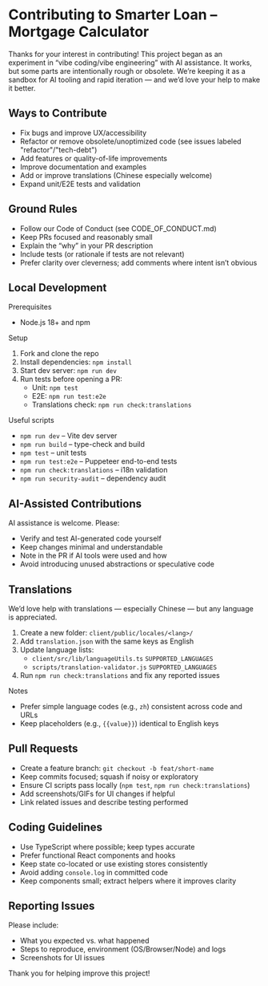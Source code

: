 # Contributing to Smarter Loan – Mortgage Calculator

Thanks for your interest in contributing! This project began as an experiment in “vibe coding/vibe engineering” with AI assistance. It works, but some parts are intentionally rough or obsolete. We’re keeping it as a sandbox for AI tooling and rapid iteration — and we’d love your help to make it better.

## Ways to Contribute

- Fix bugs and improve UX/accessibility
- Refactor or remove obsolete/unoptimized code (see issues labeled "refactor"/"tech-debt")
- Add features or quality-of-life improvements
- Improve documentation and examples
- Add or improve translations (Chinese especially welcome)
- Expand unit/E2E tests and validation

## Ground Rules

- Follow our Code of Conduct (see CODE_OF_CONDUCT.md)
- Keep PRs focused and reasonably small
- Explain the “why” in your PR description
- Include tests (or rationale if tests are not relevant)
- Prefer clarity over cleverness; add comments where intent isn’t obvious

## Local Development

Prerequisites

- Node.js 18+ and npm

Setup

1. Fork and clone the repo
2. Install dependencies: `npm install`
3. Start dev server: `npm run dev`
4. Run tests before opening a PR:
   - Unit: `npm test`
   - E2E: `npm run test:e2e`
   - Translations check: `npm run check:translations`

Useful scripts

- `npm run dev` – Vite dev server
- `npm run build` – type-check and build
- `npm test` – unit tests
- `npm run test:e2e` – Puppeteer end-to-end tests
- `npm run check:translations` – i18n validation
- `npm run security-audit` – dependency audit

## AI-Assisted Contributions

AI assistance is welcome. Please:

- Verify and test AI-generated code yourself
- Keep changes minimal and understandable
- Note in the PR if AI tools were used and how
- Avoid introducing unused abstractions or speculative code

## Translations

We’d love help with translations — especially Chinese — but any language is appreciated.

1. Create a new folder: `client/public/locales/<lang>/`
2. Add `translation.json` with the same keys as English
3. Update language lists:
   - `client/src/lib/languageUtils.ts` `SUPPORTED_LANGUAGES`
   - `scripts/translation-validator.js` `SUPPORTED_LANGUAGES`
4. Run `npm run check:translations` and fix any reported issues

Notes

- Prefer simple language codes (e.g., `zh`) consistent across code and URLs
- Keep placeholders (e.g., `{{value}}`) identical to English keys

## Pull Requests

- Create a feature branch: `git checkout -b feat/short-name`
- Keep commits focused; squash if noisy or exploratory
- Ensure CI scripts pass locally (`npm test`, `npm run check:translations`)
- Add screenshots/GIFs for UI changes if helpful
- Link related issues and describe testing performed

## Coding Guidelines

- Use TypeScript where possible; keep types accurate
- Prefer functional React components and hooks
- Keep state co-located or use existing stores consistently
- Avoid adding `console.log` in committed code
- Keep components small; extract helpers where it improves clarity

## Reporting Issues

Please include:

- What you expected vs. what happened
- Steps to reproduce, environment (OS/Browser/Node) and logs
- Screenshots for UI issues

Thank you for helping improve this project!

